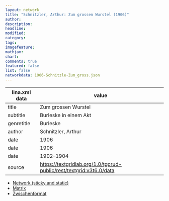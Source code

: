```yaml
---
layout: network
title: "Schnitzler, Arthur: Zum grossen Wurstel (1906)"
author:
description:
headline:
modified:
category:
tags:
imagefeature: 
mathjax: 
chart: 
comments: true
featured: false
list: false
networkdata: 1906-Schnitzle-Zum_gross.json
---
```

lina.xml data  | value
------------- | -------------
title|Zum grossen Wurstel
subtitle|Burleske in einem Akt
genretitle|Burleske
author|Schnitzler, Arthur
date|1906
date|1906
date|1902–1904
source|https://textgridlab.org/1.0/tgcrud-public/rest/textgrid:v3t6.0/data


* [Network (sticky and static)](/network22)
* [Matrix](/matrix22)
* [Zwischenformat](/lina22 )
